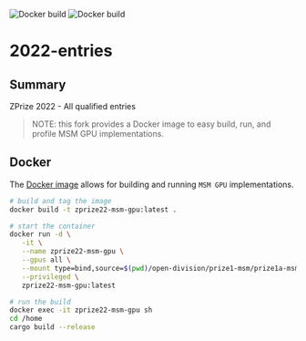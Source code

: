 ![Docker build](https://github.com/MAYA-ZK/2022-entries/actions/workflows/build-docker.yaml/badge.svg)
![Docker build](https://github.com/MAYA-ZK/2022-entries/actions/workflows/test-build.yaml/badge.svg)


# 2022-entries

## Summary

ZPrize 2022 - All qualified entries

> NOTE: this fork provides a Docker image to easy build, run, and profile MSM GPU implementations.

## Docker

The [Docker image](./Dockerfile) allows for building and running `MSM GPU` implementations.

```bash
# build and tag the image
docker build -t zprize22-msm-gpu:latest .

# start the container
docker run -d \
   -it \
   --name zprize22-msm-gpu \
   --gpus all \
   --mount type=bind,source=$(pwd)/open-division/prize1-msm/prize1a-msm-gpu/combined-top-solutions,target=/home \
   --privileged \
   zprize22-msm-gpu:latest

# run the build
docker exec -it zprize22-msm-gpu sh
cd /home
cargo build --release
```